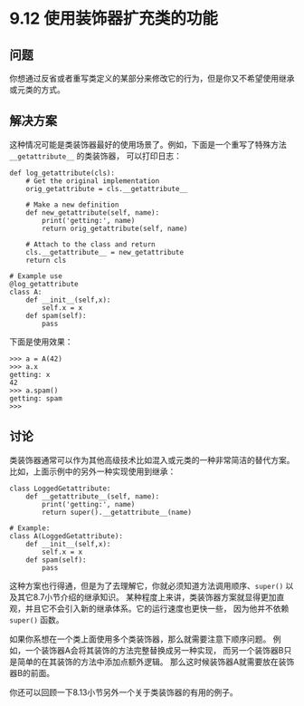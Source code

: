 

# 9.12 使用装饰器扩充类的功能

## 问题

你想通过反省或者重写类定义的某部分来修改它的行为，但是你又不希望使用继承或元类的方式。

## 解决方案

这种情况可能是类装饰器最好的使用场景了。例如，下面是一个重写了特殊方法 `__getattribute__` 的类装饰器， 可以打印日志：

    
    
    def log_getattribute(cls):
        # Get the original implementation
        orig_getattribute = cls.__getattribute__
    
        # Make a new definition
        def new_getattribute(self, name):
            print('getting:', name)
            return orig_getattribute(self, name)
    
        # Attach to the class and return
        cls.__getattribute__ = new_getattribute
        return cls
    
    # Example use
    @log_getattribute
    class A:
        def __init__(self,x):
            self.x = x
        def spam(self):
            pass
    

下面是使用效果：

    
    
    >>> a = A(42)
    >>> a.x
    getting: x
    42
    >>> a.spam()
    getting: spam
    >>>
    

## 讨论

类装饰器通常可以作为其他高级技术比如混入或元类的一种非常简洁的替代方案。 比如，上面示例中的另外一种实现使用到继承：

    
    
    class LoggedGetattribute:
        def __getattribute__(self, name):
            print('getting:', name)
            return super().__getattribute__(name)
    
    # Example:
    class A(LoggedGetattribute):
        def __init__(self,x):
            self.x = x
        def spam(self):
            pass
    

这种方案也行得通，但是为了去理解它，你就必须知道方法调用顺序、`super()` 以及其它8.7小节介绍的继承知识。
某种程度上来讲，类装饰器方案就显得更加直观，并且它不会引入新的继承体系。它的运行速度也更快一些， 因为他并不依赖 `super()` 函数。

如果你系想在一个类上面使用多个类装饰器，那么就需要注意下顺序问题。 例如，一个装饰器A会将其装饰的方法完整替换成另一种实现，
而另一个装饰器B只是简单的在其装饰的方法中添加点额外逻辑。 那么这时候装饰器A就需要放在装饰器B的前面。

你还可以回顾一下8.13小节另外一个关于类装饰器的有用的例子。


